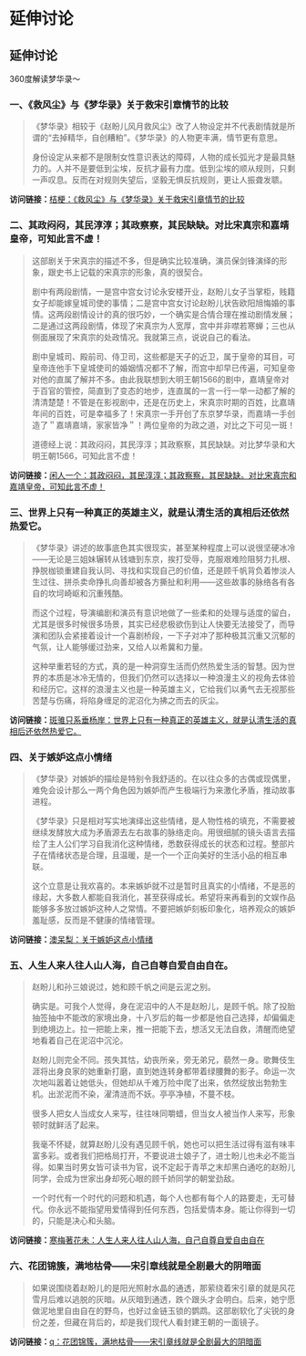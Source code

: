 # 延伸讨论

## 延伸讨论

360度解读梦华录～

### 一、《救风尘》与《梦华录》关于救宋引章情节的比较

> 《梦华录》相较于《赵盼儿风月救风尘》改了人物设定并不代表剧情就是所谓的“去掉精华，自创糟粕”。《梦华录》的人物更丰满，情节更有意思。
> 
> 身份设定从来都不是限制女性意识表达的障碍，人物的成长弧光才是最具魅力的。人并不是要低到尘埃，反抗才最有力度。低到尘埃的顺从规则，只剩一声叹息。反而在对规则失望后，坚毅无惧反抗规则，更让人振聋发聩。

**访问链接：**[桔梗：《救风尘》与《梦华录》关于救宋引章情节的比较](https://www.douban.com/group/topic/268316071/?_i=58974476dW_dPv,5927357o1hJm4R)

### 二、其政闷闷，其民淳淳；其政察察，其民缺缺。对比宋真宗和嘉靖皇帝，可知此言不虚！

> 这部剧关于宋真宗的描述不多，但是确实比较准确，演员保剑锋演绎的形象，跟史书上记载的宋真宗的形象，真的很契合。
> 
> 剧中有两段剧情，一是宫中宫女讨论永安楼开业，赵盼儿女子当掌柜，贱籍女子却能嫁皇城司使的事情；二是宫中宫女讨论赵盼儿状告欧阳旭悔婚的事情。这两段剧情设计的真的很巧妙，一个确实是合情合理在推动剧情发展；二是通过这两段剧情，体现了宋真宗为人宽厚，宫中并非噤若寒蝉；三也从侧面展现了宋真宗的处政情况。我就第三点，说说自己的看法。
> 
> 剧中皇城司、殿前司、侍卫司，这些都是天子的近卫，属于皇帝的耳目，可皇帝连他手下皇城使司的婚姻情况都不了解，而宫中却早已传遍，可知皇帝对他的直属了解并不多。由此我联想到大明王朝1566的剧中，嘉靖皇帝对于百官的管控，简直到了变态的地步，连直属的一言一行一举一动都了解的清清楚楚！不管是在影视剧中，还是在历史上，宋真宗时期的百姓，比嘉靖年间的百姓，可是幸福多了！宋真宗一手开创了东京梦华录，而嘉靖一手创造了＂嘉靖嘉靖，家家皆净＂！两位皇帝的为政之道，对比之下可见一斑！
> 
> 道德经上说：其政闷闷，其民淳淳；其政察察，其民缺缺。对比梦华录和大明王朝1566，可知此言不虚！

**访问链接：**[闲人一个：其政闷闷，其民淳淳；其政察察，其民缺缺。对比宋真宗和嘉靖皇帝，可知此言不虚！](https://www.douban.com/group/topic/269828464/?_i=58980756dW_dPv,5927557o1hJm4R)

### 三、世界上只有一种真正的英雄主义，就是认清生活的真相后还依然热爱它。

> 《梦华录》讲述的故事底色其实很现实，甚至某种程度上可以说很坚硬冰冷——无论是三姐妹辗转从钱塘到东京，挨打受辱，克服艰难险阻努力扎根、挣脱枷锁重建自我认同、寻找和实现自己的价值，还是顾千帆背负着惨淡人生过往、拼杀卖命挣扎向善却被各方撕扯和利用——这些故事的脉络各有各自的坎坷崎岖和沉重残酷。
> 
> 而这个过程，导演编剧和演员有意识地做了一些柔和的处理与适度的留白，尤其是很多时候很多场景，其实已经悲极欲伤到让人快要无法接受了，而导演和团队会紧接着设计一个喜剧桥段，一下子对冲了那种极其沉重又沉郁的气氛，让人能够缓过劲来，又给人以希冀和力量。
> 
> 这种举重若轻的方式，真的是一种洞穿生活而仍然热爱生活的智慧。因为世界的本质是冰冷无情的，但我们仍然可以选择以一种浪漫主义的视角去体验和经历它。这样的浪漫主义也是一种英雄主义，它给我们以勇气去无视那些苦楚与伤痛，将陷身缠足的泥沼化为拂之而去的灰尘。

**访问链接：**[斑骓只系垂杨岸：世界上只有一种真正的英雄主义，就是认清生活的真相后还依然热爱它。](https://movie.douban.com/review/14490795/)

### 四、关于嫉妒这点小情绪

> 《梦华录》对嫉妒的描绘是特别令我舒适的。在以往众多的古偶或现偶里，难免会设计那么一两个角色因为嫉妒而产生极端行为来激化矛盾，推动故事进程。
> 
> 《梦华录》只是相对写实地演绎出这些情绪，是人物性格的填充，不需要被继续发酵放大成为矛盾源去左右故事的脉络走向。用很细腻的镜头语言去描绘了主人公们学习自我消化这种情绪，悉数获得成长的状态和过程。整部片子在情绪状态是合理，且温暖，是一个一个正向美好的生活小品的相互串联。
> 
> 这个立意是让我欢喜的。本来嫉妒就不过是暂时且真实的小情绪，不是恶的缘起，大多数人都能自我消化，甚至获得成长。希望将来再看到的文娱作品能够多多放过嫉妒这种人之常情。不要把嫉妒刻板印象化，培养观众的嫉妒羞耻感，反而是不健康的情绪管理。

**访问链接：**[澳呆梨：关于嫉妒这点小情绪](https://movie.douban.com/review/14488623/)

### 五、人生人来人往人山人海，自己自尊自爱自由自在。

> 赵盼儿和孙三娘说过，她和顾千帆之间是云泥之别。
> 
> 确实是。可我个人觉得，身在泥沼中的人不是赵盼儿，是顾千帆。除了投胎抽签抽中不能改的家境出身，十八岁后的每一步都是他自己选择，却偏偏走到绝境边上。拉一把能上来，推一把能下去，想活又无法自救，清醒而绝望地看着自己在泥沼中沉沦。
> 
> 赵盼儿则完全不同。孩失其怙，幼丧所亲，旁无弟兄，藐然一身。歌舞伎生涯将出身良家的她重新打磨，直到她连转身都带着绿腰舞的影子。命运一次次地叫嚣着让她低头，但她却从千难万险中爬了出来，依然绽放出勃勃生机。出淤泥而不染，濯清涟而不妖。亭亭净植，不蔓不枝。
> 
> 很多人把女人当成女人来写，往往味同嚼蜡，但当女人被当作人来写，形象顿时就鲜活了起来。
> 
> 我毫不怀疑，就算赵盼儿没有遇见顾千帆，她也可以把生活过得有滋有味丰富多彩。或者我们把格局打开，不要说进士娘子了，进士盼儿也未必不能当得。如果当时男女皆可读书为官，说不定起于青苹之末却黑白通吃的赵盼儿同学，会成为世家出身却死心眼的顾千娇同学的朝堂劲敌。
> 
> 一个时代有一个时代的问题和机遇，每个人也都有每个人的路要走，无可替代。你永远不能指望用爱情得到任何东西，包括爱情本身。能让你得到一切的，只能是决心和头脑。

**访问链接：**[寒梅著花未：人生人来人往人山人海，自己自尊自爱自由自在](https://movie.douban.com/review/14474796/)

### 六、花团锦簇，满地枯骨——宋引章线就是全剧最大的阴暗面

> 如果说围绕着赵盼儿的是阳光照射水晶的通透，那萦绕着宋引章的就是风花雪月后难以逃脱的灰暗。从灰暗到通透，跌个跟头才会明白。后来，她宁愿做泥地里自由自在的野鸟，也好过金链玉锁的鹦鹉。这部剧软化了尖锐的身份之差，但藏在背后的，却是我们现代人看封建王朝的一面镜子。

**访问链接：**[q：花团锦簇，满地枯骨——宋引章线就是全剧最大的阴暗面](https://www.douban.com/group/topic/269091330/?_i=59068546dW_dPv,5928410o1hJm4R)
